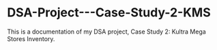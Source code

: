 # DSA-Project---Case-Study-2-KMS
This is a documentation of my DSA project, Case Study 2: Kultra Mega Stores Inventory.
